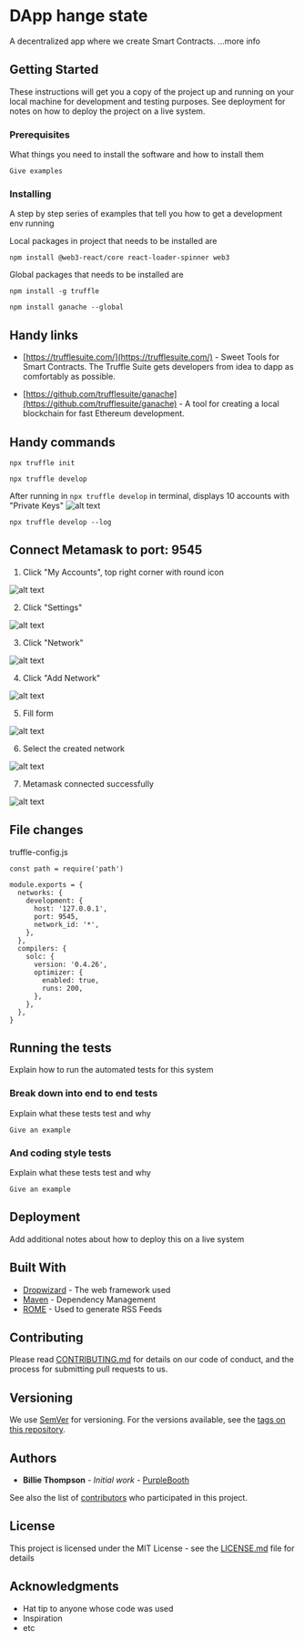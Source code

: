 # DApp hange state

A decentralized app where we create Smart Contracts.
...more info

## Getting Started

These instructions will get you a copy of the project up and running on your local machine for development and testing purposes. See deployment for notes on how to deploy the project on a live system.

### Prerequisites

What things you need to install the software and how to install them

```
Give examples
```

### Installing

A step by step series of examples that tell you how to get a development env running

Local packages in project that needs to be installed are

```
npm install @web3-react/core react-loader-spinner web3
```

Global packages that needs to be installed are

```
npm install -g truffle
```

```
npm install ganache --global
```

## Handy links

- [https://trufflesuite.com/](https://trufflesuite.com/) - Sweet Tools for Smart Contracts.
  The Truffle Suite gets developers from idea to dapp as comfortably as possible.

- [https://github.com/trufflesuite/ganache](https://github.com/trufflesuite/ganache) - A tool for creating a local blockchain for fast Ethereum development.

## Handy commands

```
npx truffle init
```

```
npx truffle develop
```

After running in `npx truffle develop` in terminal, displays 10 accounts with "Private Keys"
![alt text](./images/npx-truffle-develop-terminal.png)

```
npx truffle develop --log
```

## Connect Metamask to port: 9545

1. Click "My Accounts", top right corner with round icon

![alt text](./images/metamask-click-account.png)

2. Click "Settings"

![alt text](./images/metamask-click-settings.png)

3. Click "Network"

![alt text](./images/metamask-click-networks.png)

4. Click "Add Network"

![alt text](./images/metamask-add-network.png)

5. Fill form

![alt text](./images/metamask-fill-info.png)

6. Select the created network

![alt text](./images/metamask-select-created-network.png)

7. Metamask connected successfully

![alt text](./images/metamask-connected.png)

## File changes

truffle-config.js

```
const path = require('path')

module.exports = {
  networks: {
    development: {
      host: '127.0.0.1',
      port: 9545,
      network_id: '*',
    },
  },
  compilers: {
    solc: {
      version: '0.4.26',
      optimizer: {
        enabled: true,
        runs: 200,
      },
    },
  },
}
```

## Running the tests

Explain how to run the automated tests for this system

### Break down into end to end tests

Explain what these tests test and why

```
Give an example
```

### And coding style tests

Explain what these tests test and why

```
Give an example
```

## Deployment

Add additional notes about how to deploy this on a live system

## Built With

- [Dropwizard](http://www.dropwizard.io/1.0.2/docs/) - The web framework used
- [Maven](https://maven.apache.org/) - Dependency Management
- [ROME](https://rometools.github.io/rome/) - Used to generate RSS Feeds

## Contributing

Please read [CONTRIBUTING.md](https://gist.github.com/PurpleBooth/b24679402957c63ec426) for details on our code of conduct, and the process for submitting pull requests to us.

## Versioning

We use [SemVer](http://semver.org/) for versioning. For the versions available, see the [tags on this repository](https://github.com/your/project/tags).

## Authors

- **Billie Thompson** - _Initial work_ - [PurpleBooth](https://github.com/PurpleBooth)

See also the list of [contributors](https://github.com/your/project/contributors) who participated in this project.

## License

This project is licensed under the MIT License - see the [LICENSE.md](LICENSE.md) file for details

## Acknowledgments

- Hat tip to anyone whose code was used
- Inspiration
- etc
